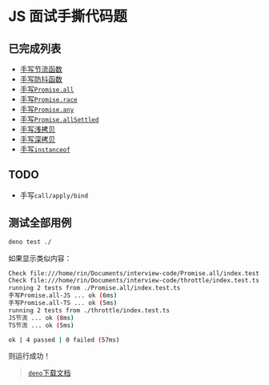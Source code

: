 # JS 面试手撕代码题

## 已完成列表

- [手写节流函数](/throttle/)
- [手写防抖函数](/debounce/)
- [手写`Promise.all`](/Promise.all/)
- [手写`Promise.race`](/Promise.race/)
- [手写`Promise.any`](/Promise.any/)
- [手写`Promise.allSettled`](/Promise.allSettled/)
- [手写浅拷贝](/shallowClone/)
- [手写深拷贝](/deepClone/)
- [手写`instanceof`](/instanceof/)

## TODO

- 手写`call/apply/bind`

## 测试全部用例

```bash
deno test ./
```

如果显示类似内容：

```bash
Check file:///home/rin/Documents/interview-code/Promise.all/index.test.ts
Check file:///home/rin/Documents/interview-code/throttle/index.test.ts
running 2 tests from ./Promise.all/index.test.ts
手写Promise.all-JS ... ok (6ms)
手写Promise.all-TS ... ok (5ms)
running 2 tests from ./throttle/index.test.ts
JS节流 ... ok (8ms)
TS节流 ... ok (5ms)

ok | 4 passed | 0 failed (57ms)
```

则运行成功！

> [`deno`下载文档](https://deno.land/manual@v1.28.3/getting_started/installation)
